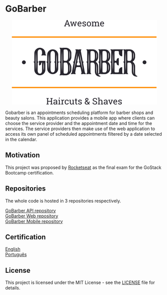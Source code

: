 # GoBarber

<p align="center">
  <img src="https://github.com/jeffersoncechinel/gobarber-web/blob/master/resources/logo.svg" alt="logo" />
</p>

Gobarber is an appointments scheduling platform for barber shops and beauty salons. This application provides a mobile app where clients can choose the service provider and the appointment date and time for the services. The service providers then make use of the web application to access its own panel of scheduled appointments filtered by a date selected in the calendar.

Motivation
----
This project was proposed by [Rocketseat](https://www.rocketseat.com.br) as the final exam for the GoStack Bootcamp certification.

Repositories
----
The whole code is hosted in 3 repositories respectively.

[GoBarber API repository](https://github.com/jeffersoncechinel/gobarber-api)    
[GoBarber Web repository](https://github.com/jeffersoncechinel/gobarber-web)    
[GoBarber Mobile repository](https://github.com/jeffersoncechinel/gobarber-mobile)

Certification
---
 [English](certificates/rocketseat-certificate.pdf)  
 [Português](certificates/certificado-rocketseat.pdf)  

License
----

This project is licensed under the MIT License - see the [LICENSE](LICENSE) file for details.
